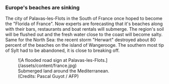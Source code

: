 ### Europe's beaches are sinking

The city of Palavas-les-Flots in the South of France once hoped to become the "Florida of France". Now experts are forecasting that it's beaches along with their bars, restaurants and boat rentals will submerge. The region's soil will be flushed out and the fresh water close to the coast will become salty. Same for the North Sea: the recent storm "Herwart" destroyed about 80 percent of the beaches on the island of Wangerooge. The southern most tip of Sylt had to be abandoned, it is close to breaking off.

<figure>
![A flooded road sign at Palavas-les-Flots.](/assets/content/france.jpg)
<figcaption>Submerged land around the Mediterranean. (Credits:&nbsp;Pascal&nbsp;Guyot&nbsp;/&nbsp;AFP)</figcaption> </figure>
